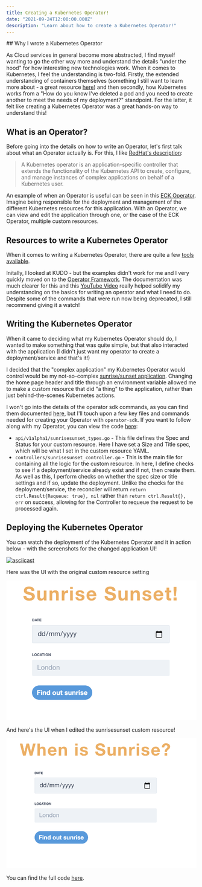 ```yaml
---
title: Creating a Kubernetes Operator!
date: "2021-09-24T12:00:00.000Z"
description: "Learn about how to create a Kubernetes Operator!"
---
```


## Why I wrote a Kubernetes Operator

As Cloud services in general become more abstracted, I find myself wanting to go the other way more and understand the details "under the hood" for how interesting new technologies work. When it comes to Kubernetes, I feel the understanding is two-fold. Firstly, the extended understanding of containers themselves (something I still want to learn more about - a great resource [here](https://iximiuz.com/en/)) and then secondly, how Kubernetes works from a "How do you know I've deleted a pod and you need to create another to meet the needs of my deployment?" standpoint. For the latter, it felt like creating a Kubernetes Operator was a great hands-on way to understand this!

## What is an Operator?

Before going into the details on how to write an Operator, let's first talk about what an Operator actually is. For this, I like [RedHat's description](https://www.redhat.com/en/topics/containers/what-is-a-kubernetes-operator):

> A Kubernetes operator is an application-specific controller that extends the functionality of the Kubernetes API to create, configure, and manage instances of complex applications on behalf of a Kubernetes user.

An example of when an Operator is useful can be seen in this [ECK Operator](https://operatorhub.io/operator/elastic-cloud-eck). Imagine being responsible for the deployment and management of the different Kubernetes resources for this application. With an Operator, we can view and edit the application through one, or the case of the ECK Operator, multiple custom resources.

## Resources to write a Kubernetes Operator

When it comes to writing a Kubernetes Operator, there are quite a few [tools available](https://kubernetes.io/docs/concepts/extend-kubernetes/operator/#writing-operator).

Initally, I looked at KUDO - but the examples didn't work for me and I very quickly moved on to the [Operator Framework](https://sdk.operatorframework.io/). The documentation was much clearer for this and this [YouTube Video](https://www.youtube.com/watch?v=Uu9fwiJBckw) really helped solidify my understanding on the basics for writing an operator and what I need to do. Despite some of the commands that were run now being deprecated, I still recommend giving it a watch!

## Writing the Kubernetes Operator

When it came to deciding what my Kubernetes Operator should do, I wanted to make something that was quite simple, but that also interacted with the application (I didn't just want my operator to create a deployment/service and that's it!)

I decided that the "complex application" my Kubernetes Operator would control would be my not-so-complex [sunrise/sunset application](https://github.com/HarleyB123/SunsetSunriseMVC). Changing the home page header and title through an environment variable allowed me to make a custom resource that did "a thing" to the application, rather than just behind-the-scenes Kubernetes actions.

I won't go into the details of the operator sdk commands, as you can find them documented [here](https://sdk.operatorframework.io/docs/building-operators/golang/tutorial/), but I'll touch upon a few key files and commands needed for creating your Operator with ```operator-sdk```. If you want to follow along with my Operator, you can view the code [here](https://github.com/HarleyB123/harleyoperator):

- ```api/v1alpha1/sunrisesunset_types.go``` - This file defines the Spec and Status for your custom resource. Here I have set a Size and Title spec, which will be what I set in the custom resource YAML.
- ```controllers/sunrisesunset_controller.go``` - This is the main file for containing all the logic for the custom resource. In here, I define checks to see if a deployment/service already exist and if not, then create them. As well as this, I perform checks on whether the spec size or title settings and if so, update the deployment. Unlike the checks for the deployment/service, the reconciler will return ```return ctrl.Result{Requeue: true}, nil``` rather than ```return ctrl.Result{}, err``` on success, allowing for the Controller to requeue the request to be processed again.


## Deploying the Kubernetes Operator

You can watch the deployment of the Kubernetes Operator and it in action below - with the screenshots for the changed application UI!

[![asciicast](https://asciinema.org/a/c1AIsEChtdRpD37M1CXOPU72R.svg)](https://asciinema.org/a/c1AIsEChtdRpD37M1CXOPU72R)

Here was the UI with the original custom resource setting

![Original](./Original.png)

And here's the UI when I edited the sunrisesunset custom resource!

![After](./After.png)

You can find the full code [here](https://github.com/HarleyB123/harleyoperator).
